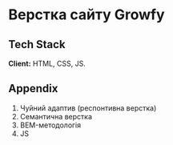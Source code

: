 
# Верстка сайту Growfy






## Tech Stack

**Client:**  HTML, CSS, JS.




## Appendix

1. Чуйний адаптив (респонтивна верстка) 
2. Семантична верстка 
3. BEM-методологія 
4. JS


